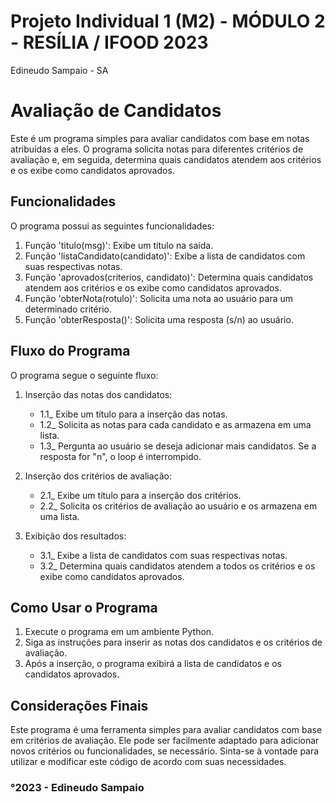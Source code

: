 # Projeto Individual 1 (M2) - MÓDULO 2 - RESÍLIA / IFOOD 2023
 
 Edineudo Sampaio - SA


# Avaliação de Candidatos

Este é um programa simples para avaliar candidatos com base em notas atribuídas a eles. O programa solicita notas para diferentes critérios de avaliação e, em seguida, determina quais candidatos atendem aos critérios e os exibe como candidatos aprovados.

## Funcionalidades

O programa possui as seguintes funcionalidades:

1. Função 'titulo(msg)': Exibe um título na saída.
2. Função 'listaCandidato(candidato)': Exibe a lista de candidatos com suas respectivas notas.
3. Função 'aprovados(criterios, candidato)': Determina quais candidatos atendem aos critérios e os exibe como candidatos aprovados.
4. Função 'obterNota(rotulo)': Solicita uma nota ao usuário para um determinado critério.
5. Função 'obterResposta()': Solicita uma resposta (s/n) ao usuário.

## Fluxo do Programa

O programa segue o seguinte fluxo:

1. Inserção das notas dos candidatos:
   - 1.1_ Exibe um título para a inserção das notas.
   - 1.2_ Solicita as notas para cada candidato e as armazena em uma lista.
   - 1.3_ Pergunta ao usuário se deseja adicionar mais candidatos. Se a resposta for "n", o loop é interrompido.

2. Inserção dos critérios de avaliação:
   - 2.1_ Exibe um título para a inserção dos critérios.
   - 2.2_ Solicita os critérios de avaliação ao usuário e os armazena em uma lista.

3. Exibição dos resultados:
   - 3.1_ Exibe a lista de candidatos com suas respectivas notas.
   - 3.2_ Determina quais candidatos atendem a todos os critérios e os exibe como candidatos aprovados.

## Como Usar o Programa

1. Execute o programa em um ambiente Python.
2. Siga as instruções para inserir as notas dos candidatos e os critérios de avaliação.
3. Após a inserção, o programa exibirá a lista de candidatos e os candidatos aprovados.

## Considerações Finais

Este programa é uma ferramenta simples para avaliar candidatos com base em critérios de avaliação. Ele pode ser facilmente adaptado para adicionar novos critérios ou funcionalidades, se necessário. Sinta-se à vontade para utilizar e modificar este código de acordo com suas necessidades.

### °2023 - Edineudo Sampaio
